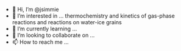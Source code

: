 - 👋 Hi, I’m @jsimmie
- 👀 I’m interested in ... thermochemistry and kinetics of gas-phase reactions and reactions on water-ice grains
- 🌱 I’m currently learning ... 
- 💞️ I’m looking to collaborate on ...
- 📫 How to reach me ...

<!---
jsimmie/jsimmie is a ✨ special ✨ repository because its `README.md` (this file) appears on your GitHub profile.
You can click the Preview link to take a look at your changes.
--->
